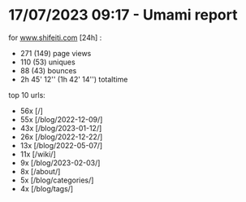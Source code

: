 # 17/07/2023 09:17 - Umami report
for www.shifeiti.com [24h] :

 - 271 (149) page views
 - 110 (53) uniques
 - 88 (43) bounces
 - 2h 45' 12'' (1h 42' 14'') totaltime


top 10 urls:
 - 56x [/]
 - 55x [/blog/2022-12-09/]
 - 43x [/blog/2023-01-12/]
 - 26x [/blog/2022-12-22/]
 - 13x [/blog/2022-05-07/]
 - 11x [/wiki/]
 - 9x [/blog/2023-02-03/]
 - 8x [/about/]
 - 5x [/blog/categories/]
 - 4x [/blog/tags/]


